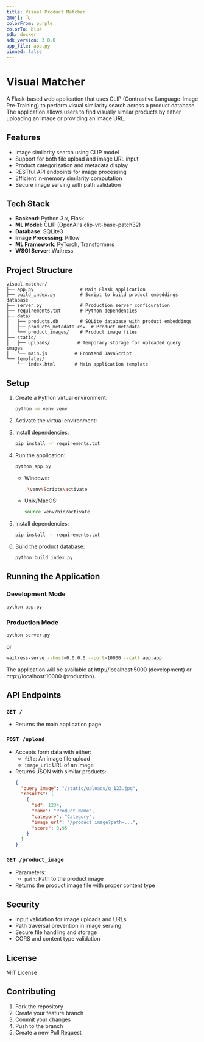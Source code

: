 ```yaml
---
title: Visual Product Matcher
emoji: 🔍
colorFrom: purple
colorTo: blue
sdk: docker
sdk_version: 3.0.0
app_file: app.py
pinned: false
---
```


# Visual Matcher

A Flask-based web application that uses CLIP (Contrastive Language-Image Pre-Training) to perform visual similarity search across a product database. The application allows users to find visually similar products by either uploading an image or providing an image URL.

## Features

- Image similarity search using CLIP model
- Support for both file upload and image URL input
- Product categorization and metadata display
- RESTful API endpoints for image processing
- Efficient in-memory similarity computation
- Secure image serving with path validation

## Tech Stack

- **Backend**: Python 3.x, Flask
- **ML Model**: CLIP (OpenAI's clip-vit-base-patch32)
- **Database**: SQLite3
- **Image Processing**: Pillow
- **ML Framework**: PyTorch, Transformers
- **WSGI Server**: Waitress

## Project Structure

```
visual-matcher/
├── app.py                 # Main Flask application
├── build_index.py         # Script to build product embeddings database
├── server.py              # Production server configuration
├── requirements.txt       # Python dependencies
├── data/
│   ├── products.db        # SQLite database with product embeddings
│   ├── products_metadata.csv  # Product metadata
│   └── product_images/    # Product image files
├── static/
│   ├── uploads/          # Temporary storage for uploaded query images
│   └── main.js          # Frontend JavaScript
└── templates/
    └── index.html       # Main application template
```

## Setup

1. Create a Python virtual environment:
   ```bash
   python -m venv venv
   ```

2. Activate the virtual environment:

3. Install dependencies:
   ```bash
   pip install -r requirements.txt
   ```

4. Run the application:
   ```bash
   python app.py
   ```
   - Windows:
     ```bash
     .\venv\Scripts\activate
     ```
   - Unix/MacOS:
     ```bash
     source venv/bin/activate
     ```

3. Install dependencies:
   ```bash
   pip install -r requirements.txt
   ```

4. Build the product database:
   ```bash
   python build_index.py
   ```

## Running the Application

### Development Mode
```bash
python app.py
```

### Production Mode
```bash
python server.py
```
or
```bash
waitress-serve --host=0.0.0.0 --port=10000 --call app:app
```

The application will be available at http://localhost:5000 (development) or http://localhost:10000 (production).

## API Endpoints

### `GET /`
- Returns the main application page

### `POST /upload`
- Accepts form data with either:
  - `file`: An image file upload
  - `image_url`: URL of an image
- Returns JSON with similar products:
  ```json
  {
    "query_image": "/static/uploads/q_123.jpg",
    "results": [
      {
        "id": 1234,
        "name": "Product Name",
        "category": "Category",
        "image_url": "/product_image?path=...",
        "score": 0.95
      }
    ]
  }
  ```

### `GET /product_image`
- Parameters:
  - `path`: Path to the product image
- Returns the product image file with proper content type

## Security

- Input validation for image uploads and URLs
- Path traversal prevention in image serving
- Secure file handling and storage
- CORS and content type validation

## License

MIT License

## Contributing

1. Fork the repository
2. Create your feature branch
3. Commit your changes
4. Push to the branch
5. Create a new Pull Request
